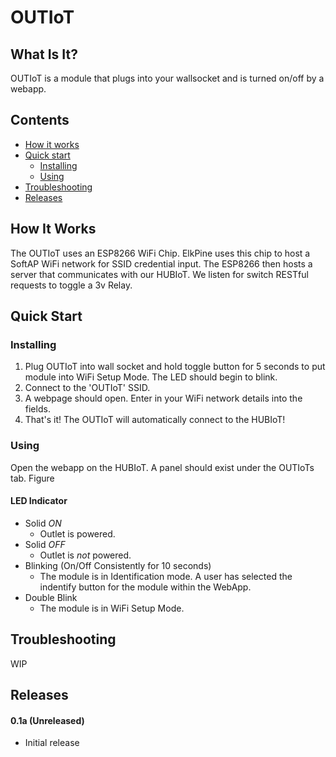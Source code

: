 # OUTIoT
## What Is It?
OUTIoT is a module that plugs into your wallsocket and is turned on/off by a webapp.

## Contents
 - [How it works](#how-it-works)
 - [Quick start](#quick-start)
   - [Installing](#installing)
   - [Using](#using)
 - [Troubleshooting](#troubleshooting)
 - [Releases](#releases)


## How It Works
The OUTIoT uses an ESP8266 WiFi Chip. ElkPine uses this chip to host a SoftAP WiFi network for SSID credential input. The ESP8266 then hosts a server that communicates with our HUBIoT. We listen for switch RESTful requests to toggle a 3v Relay.

## Quick Start

### Installing
1. Plug OUTIoT into wall socket and hold toggle button for 5 seconds to put module into WiFi Setup Mode. The LED should begin to blink.
2. Connect to the 'OUTIoT' SSID. 
3. A webpage should open. Enter in your WiFi network details into the fields.
4. That's it! The OUTIoT will automatically connect to the HUBIoT!

### Using
Open the webapp on the HUBIoT. A panel should exist under the OUTIoTs tab. Figure

#### LED Indicator
- Solid *ON*
  - Outlet is powered.
- Solid *OFF*
  - Outlet is *not* powered.
- Blinking (On/Off Consistently for 10 seconds)
  - The module is in Identification mode. A user has selected the indentify button for the module within the WebApp.
- Double Blink
  - The module is in WiFi Setup Mode.

## Troubleshooting
WIP

## Releases
#### 0.1a (Unreleased)
- Initial release
